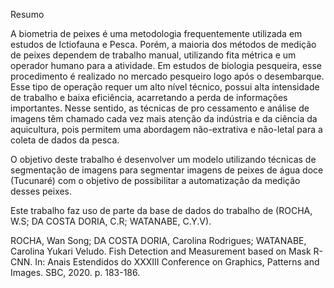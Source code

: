 Resumo

A biometria de peixes é uma metodologia frequentemente utilizada em estudos de Ictiofauna e Pesca. Porém, a maioria dos métodos de medição de peixes dependem de trabalho manual, utilizando fita métrica e um operador humano para a atividade. 
Em estudos de biologia pesqueira, esse procedimento é realizado no mercado pesqueiro logo após o desembarque. Esse tipo de operação requer um alto nível técnico, possui alta intensidade de trabalho e baixa eficiência, acarretando a perda de informações importantes. Nesse sentido, as técnicas de pro cessamento e análise de imagens têm chamado cada vez mais atenção da indústria e da ciência da aquicultura, pois permitem uma abordagem não-extrativa e não-letal para a coleta de dados da pesca. 

O objetivo deste trabalho é desenvolver um modelo utilizando técnicas de segmentação de imagens para segmentar imagens de peixes de água doce (Tucunaré) com o objetivo de possibilitar a automatização da medição desses peixes. 

Este trabalho faz uso de parte da base de dados do trabalho de (ROCHA, W.S; DA COSTA DORIA, C.R; WATANABE, C.Y.V).



ROCHA, Wan Song; DA COSTA DORIA, Carolina Rodrigues; WATANABE, Carolina Yukari Veludo. Fish Detection and Measurement based on Mask R-CNN. In: Anais Estendidos do XXXIII Conference on Graphics, Patterns and Images. SBC, 2020. p. 183-186.
